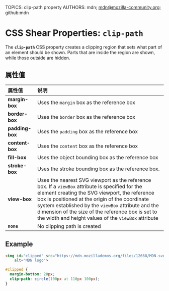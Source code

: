 TOPICS: clip-path property
AUTHORS: mdn; mdn@mozilla-community.org; github:mdn

# CSS Shear Properties: `clip-path`

The **`clip-path`** CSS property creates a clipping region that sets what part of an element should
be shown. Parts that are inside the region are shown, while those outside are hidden.

## 属性值

| 属性值 | 说明 |
| :--- | :--- |
| **margin-box** | Uses the `margin` box as the reference box |
| **border-box** | Uses the `border` box as the reference box |
| **padding-box** | Uses the `padding` box as the reference box |
| **content-box** | Uses the `content` box as the reference box |
| **fill-box** | Uses the object bounding box as the reference box |
| **stroke-box** | Uses the stroke bounding box as the reference box. |
| **view-box** | Uses the nearest SVG viewport as the reference box. If a `viewBox` attribute is specified for the element creating the SVG viewport, the reference box is positioned at the origin of the coordinate system established by the `viewBox` attribute and the dimension of the size of the reference box is set to the width and height values of the `viewBox` attribute |
| **`none`** | No clipping path is created |

## Example

```html
<img id="clipped" src="https://mdn.mozillademos.org/files/12668/MDN.svg"
    alt="MDN logo">
```

```css
#clipped {
  margin-bottom: 20px;
  clip-path: circle(100px at 110px 100px);
}
```
